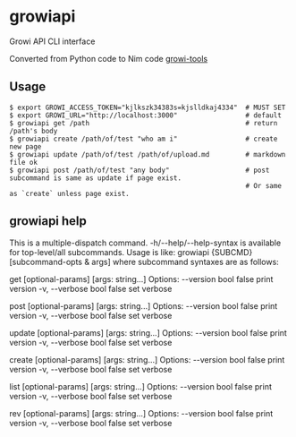 # growiapi
Growi API CLI interface

Converted from Python code to Nim code
[growi-tools](git@github.com:u1and0/growi-tools.git)

## Usage

```shell-session
$ export GROWI_ACCESS_TOKEN="kjlkszk34383s=kjslldkaj4334"  # MUST SET
$ export GROWI_URL="http://localhost:3000"                 # default
$ growiapi get /path                                       # return /path's body
$ growiapi create /path/of/test "who am i"                 # create new page
$ growiapi update /path/of/test /path/of/upload.md         # markdown file ok
$ growiapi post /path/of/test "any body"                   # post subcommand is same as update if page exist.
                                                           # Or same as `create` unless page exist.
```

## growiapi help

This is a multiple-dispatch command.  -h/--help/--help-syntax is available
for top-level/all subcommands.  Usage is like:
  growiapi {SUBCMD} [subcommand-opts & args]
where subcommand syntaxes are as follows:

get [optional-params] [args: string...]
Options:
    --version      bool  false  print version
    -v, --verbose  bool  false  set verbose

post [optional-params] [args: string...]
Options:
    --version      bool  false  print version
    -v, --verbose  bool  false  set verbose

update [optional-params] [args: string...]
Options:
    --version      bool  false  print version
    -v, --verbose  bool  false  set verbose

create [optional-params] [args: string...]
Options:
    --version      bool  false  print version
    -v, --verbose  bool  false  set verbose

list [optional-params] [args: string...]
Options:
    --version      bool  false  print version
    -v, --verbose  bool  false  set verbose

rev [optional-params] [args: string...]
Options:
    --version      bool  false  print version
    -v, --verbose  bool  false  set verbose
